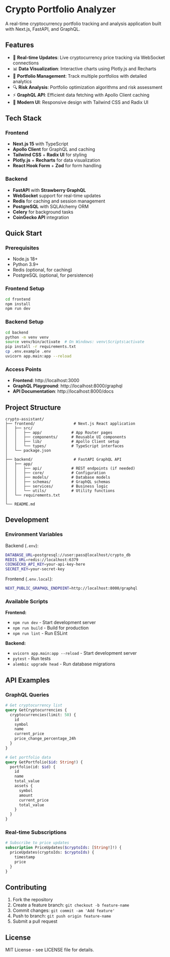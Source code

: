 # Crypto Portfolio Analyzer

A real-time cryptocurrency portfolio tracking and analysis application built with Next.js, FastAPI, and GraphQL.

## Features

- 🚀 **Real-time Updates**: Live cryptocurrency price tracking via WebSocket connections
- 📊 **Data Visualization**: Interactive charts using Plotly.js and Recharts
- 💼 **Portfolio Management**: Track multiple portfolios with detailed analytics
- 🔍 **Risk Analysis**: Portfolio optimization algorithms and risk assessment
- ⚡ **GraphQL API**: Efficient data fetching with Apollo Client caching
- 🎨 **Modern UI**: Responsive design with Tailwind CSS and Radix UI

## Tech Stack

### Frontend
- **Next.js 15** with TypeScript
- **Apollo Client** for GraphQL and caching
- **Tailwind CSS** + **Radix UI** for styling
- **Plotly.js** + **Recharts** for data visualization
- **React Hook Form** + **Zod** for form handling

### Backend
- **FastAPI** with **Strawberry GraphQL**
- **WebSocket** support for real-time updates
- **Redis** for caching and session management
- **PostgreSQL** with SQLAlchemy ORM
- **Celery** for background tasks
- **CoinGecko API** integration

## Quick Start

### Prerequisites
- Node.js 18+
- Python 3.9+
- Redis (optional, for caching)
- PostgreSQL (optional, for persistence)

### Frontend Setup
```bash
cd frontend
npm install
npm run dev
```

### Backend Setup
```bash
cd backend
python -m venv venv
source venv/bin/activate  # On Windows: venv\Scripts\activate
pip install -r requirements.txt
cp .env.example .env
uvicorn app.main:app --reload
```

### Access Points
- **Frontend**: http://localhost:3000
- **GraphQL Playground**: http://localhost:8000/graphql
- **API Documentation**: http://localhost:8000/docs

## Project Structure

```
crypto-assistant/
├── frontend/                 # Next.js React application
│   ├── src/
│   │   ├── app/             # App Router pages
│   │   ├── components/      # Reusable UI components
│   │   ├── lib/             # Apollo Client setup
│   │   └── types/           # TypeScript interfaces
│   └── package.json
│
├── backend/                  # FastAPI GraphQL API
│   ├── app/
│   │   ├── api/             # REST endpoints (if needed)
│   │   ├── core/            # Configuration
│   │   ├── models/          # Database models
│   │   ├── schemas/         # GraphQL schemas
│   │   ├── services/        # Business logic
│   │   └── utils/           # Utility functions
│   └── requirements.txt
│
└── README.md
```

## Development

### Environment Variables

Backend (`.env`):
```bash
DATABASE_URL=postgresql://user:pass@localhost/crypto_db
REDIS_URL=redis://localhost:6379
COINGECKO_API_KEY=your-api-key-here
SECRET_KEY=your-secret-key
```

Frontend (`.env.local`):
```bash
NEXT_PUBLIC_GRAPHQL_ENDPOINT=http://localhost:8000/graphql
```

### Available Scripts

**Frontend:**
- `npm run dev` - Start development server
- `npm run build` - Build for production
- `npm run lint` - Run ESLint

**Backend:**
- `uvicorn app.main:app --reload` - Start development server
- `pytest` - Run tests
- `alembic upgrade head` - Run database migrations

## API Examples

### GraphQL Queries

```graphql
# Get cryptocurrency list
query GetCryptocurrencies {
  cryptocurrencies(limit: 50) {
    id
    symbol
    name
    current_price
    price_change_percentage_24h
  }
}

# Get portfolio data
query GetPortfolio($id: String!) {
  portfolio(id: $id) {
    id
    name
    total_value
    assets {
      symbol
      amount
      current_price
      total_value
    }
  }
}
```

### Real-time Subscriptions

```graphql
# Subscribe to price updates
subscription PriceUpdates($cryptoIds: [String!]!) {
  priceUpdates(cryptoIds: $cryptoIds) {
    timestamp
    price
  }
}
```

## Contributing

1. Fork the repository
2. Create a feature branch: `git checkout -b feature-name`
3. Commit changes: `git commit -am 'Add feature'`
4. Push to branch: `git push origin feature-name`
5. Submit a pull request

## License

MIT License - see LICENSE file for details.